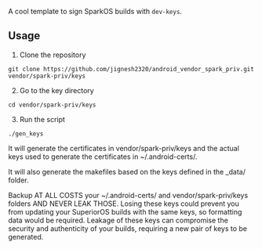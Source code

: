 
A cool template to sign SparkOS builds with `dev-keys`.

## Usage

1. Clone the repository 

```
git clone https://github.com/jignesh2320/android_vendor_spark_priv.git vendor/spark-priv/keys 
```

2. Go to the key directory 

```
cd vendor/spark-priv/keys
```

3. Run the script

```
./gen_keys
```

It will generate the certificates in vendor/spark-priv/keys and the actual keys used to generate the certificates in ~/.android-certs/.

It will also generate the makefiles based on the keys defined in the _data/ folder.

Backup AT ALL COSTS your ~/.android-certs/ and vendor/spark-priv/keys folders AND NEVER LEAK THOSE. Losing these keys could prevent you from updating your SuperiorOS builds with the same keys, so formatting data would be required. Leakage of these keys can compromise the security and authenticity of your builds, requiring a new pair of keys to be generated.